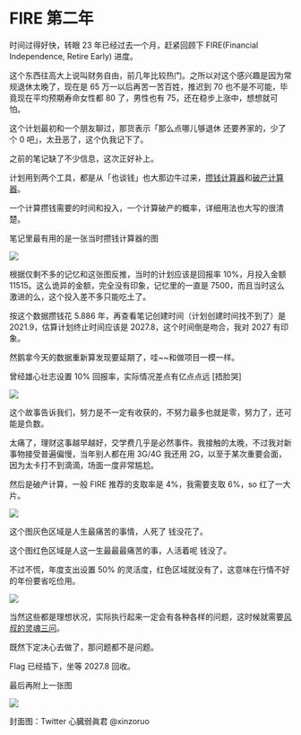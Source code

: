 # FIRE 第二年

时间过得好快，转眼 23 年已经过去一个月，赶紧回顾下 FIRE(Financial Independence, Retire Early) 进度。

这个东西往高大上说叫财务自由，前几年比较热门。之所以对这个感兴趣是因为常规退休太晚了，现在是 65 万一以后再苦一苦百姓，推迟到 70 也不是不可能，毕竟现在平均预期寿命女性都 80 了，男性也有 75，还在稳步上涨中，想想就可怕。

这个计划最初和一个朋友聊过，那货表示「那么点哪儿够退休 还要养家的，少了个 0 吧」，太丑恶了，这个仇我记下了。

之前的笔记缺了不少信息，这次正好补上。

计划用到两个工具，都是从「也谈钱」也大那边牛过来，[攒钱计算器](https://mp.weixin.qq.com/s/T7d_F4xb71gApjssqeWjcQ)和[破产计算器](https://mp.weixin.qq.com/s/gN7O30L_uezAMCFjlVDAAw)。

一个计算攒钱需要的时间和投入，一个计算破产的概率，详细用法也大写的很清楚。

笔记里最有用的是一张当时攒钱计算器的图

![](https://files.mdnice.com/user/18103/b8bf12eb-287b-4397-b6e3-5db22bff5672.png)

根据仅剩不多的记忆和这张图反推，当时的计划应该是回报率 10%，月投入金额 11515。这么诡异的金额，完全没有印象，记忆里的一直是 7500，而且当时这么激进的么，这个投入差不多只能吃土了。

按这个数据攒钱花 5.886 年，再查看笔记创建时间（计划创建时间找不到了）是 2021.9，估算计划终止时间应该是 2027.8，这个时间倒是吻合，我对 2027 有印象。

然鹅拿今天的数据重新算发现要延期了，哇~~和做项目一模一样。

曾经雄心壮志设置 10% 回报率，实际情况差点有亿点点远 [捂脸哭]

![](https://files.mdnice.com/user/18103/e478af0c-b49f-496f-9827-fc833071679e.png)

这个故事告诉我们，努力是不一定有收获的，不努力最多也就是零，努力了，还可能是负数。

太痛了，理财这事越早越好，交学费几乎是必然事件。我接触的太晚，不过我对新事物接受普遍偏慢，当年别人都在用 3G/4G 我还用 2G，以至于某次重要会面，因为太卡打不到滴滴，场面一度非常尴尬。

然后是破产计算，一般 FIRE 推荐的支取率是 4%，我需要支取 6%，so 红了一大片。

![](https://files.mdnice.com/user/18103/ee905c17-de5a-4105-9d31-e4d9fdf7d49b.png)

这个图灰色区域是人生最痛苦的事情，人死了 钱没花了。

这个图红色区域是人这一生最最最痛苦的事，人活着呢 钱没了。

不过不慌，年度支出设置 50% 的灵活度，红色区域就没有了，这意味在行情不好的年份要省吃俭用。

![](https://files.mdnice.com/user/18103/075d1412-bb9d-447b-8dad-da5830b08e6d.png)

当然这些都是理想状况，实际执行起来一定会有各种各样的问题，这时候就需要[风叔的灵魂三问](https://mp.weixin.qq.com/s/VlOAixs3ixCvhNvF_EYn3g)。

既然下定决心去做了，那问题都不是问题。

Flag 已经插下，坐等 2027.8 回收。

最后再附上一张图

![](https://files.mdnice.com/user/18103/0a7d5373-0fd0-4308-bca5-c16fdaeb4e18.png)

封面图：Twitter 心臓弱眞君 @xinzoruo